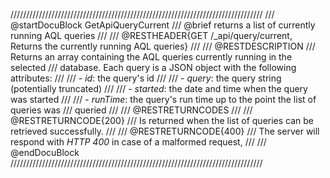 ////////////////////////////////////////////////////////////////////////////////
/// @startDocuBlock GetApiQueryCurrent
/// @brief returns a list of currently running AQL queries
///
/// @RESTHEADER{GET /_api/query/current, Returns the currently running AQL queries}
///
/// @RESTDESCRIPTION
/// Returns an array containing the AQL queries currently running in the selected
/// database. Each query is a JSON object with the following attributes:
///
/// - *id*: the query's id
///
/// - *query*: the query string (potentially truncated)
///
/// - *started*: the date and time when the query was started
///
/// - *runTime*: the query's run time up to the point the list of queries was
///   queried
///
/// @RESTRETURNCODES
///
/// @RESTRETURNCODE{200}
/// Is returned when the list of queries can be retrieved successfully.
///
/// @RESTRETURNCODE{400}
/// The server will respond with *HTTP 400* in case of a malformed request,
///
/// @endDocuBlock
////////////////////////////////////////////////////////////////////////////////